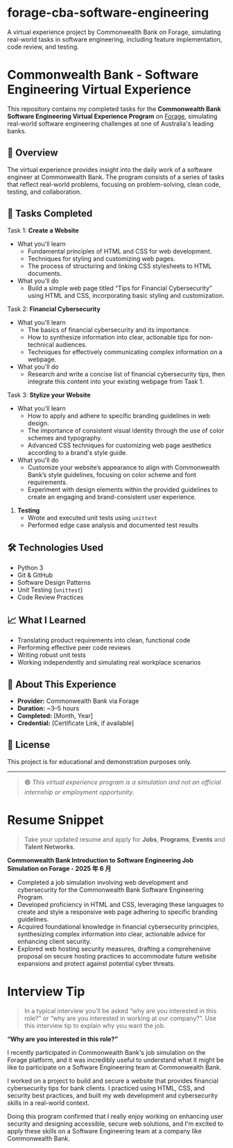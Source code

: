 # forage-cba-software-engineering

A virtual experience project by Commonwealth Bank on Forage, simulating real-world tasks in software engineering, including feature implementation, code review, and testing.

# Commonwealth Bank - Software Engineering Virtual Experience

This repository contains my completed tasks for the **Commonwealth Bank Software Engineering Virtual Experience Program** on [Forage](https://www.theforage.com/), simulating real-world software engineering challenges at one of Australia's leading banks.

## 📌 Overview

The virtual experience provides insight into the daily work of a software engineer at Commonwealth Bank. The program consists of a series of tasks that reflect real-world problems, focusing on problem-solving, clean code, testing, and collaboration.

## 🧠 Tasks Completed

Task 1: **Create a Website**

- What you'll learn
  - Fundamental principles of HTML and CSS for web development.
  - Techniques for styling and customizing web pages.
  - The process of structuring and linking CSS stylesheets to HTML documents.
- What you'll do
  - Build a simple web page titled “Tips for Financial Cybersecurity” using HTML and CSS, incorporating basic styling and customization.

Task 2: **Financial Cybersecurity**

- What you'll learn
  - The basics of financial cybersecurity and its importance.
  - How to synthesize information into clear, actionable tips for non-technical audiences.
  - Techniques for effectively communicating complex information on a webpage.
- What you'll do
  - Research and write a concise list of financial cybersecurity tips, then integrate this content into your existing webpage from Task 1.

Task 3: **Stylize your Website**

- What you'll learn
  - How to apply and adhere to specific branding guidelines in web design.
  - The importance of consistent visual identity through the use of color schemes and typography.
  - Advanced CSS techniques for customizing web page aesthetics according to a brand's style guide.
- What you'll do
  - Customize your website’s appearance to align with Commonwealth Bank’s style guidelines, focusing on color scheme and font requirements.
  - Experiment with design elements within the provided guidelines to create an engaging and brand-consistent user experience.

1. **Testing**
   - Wrote and executed unit tests using `unittest`
   - Performed edge case analysis and documented test results

## 🛠️ Technologies Used

- Python 3
- Git & GitHub
- Software Design Patterns
- Unit Testing (`unittest`)
- Code Review Practices

## 📈 What I Learned

- Translating product requirements into clean, functional code
- Performing effective peer code reviews
- Writing robust unit tests
- Working independently and simulating real workplace scenarios

## 💼 About This Experience

- **Provider:** Commonwealth Bank via Forage
- **Duration:** ~3–5 hours
- **Completed:** [Month, Year]
- **Credential:** [Certificate Link, if available]

## 📄 License

This project is for educational and demonstration purposes only.

---

> 🟢 _This virtual experience program is a simulation and not an official internship or employment opportunity._

# Resume Snippet

> Take your updated resume and apply for **Jobs**, **Programs**, **Events** and **Talent Networks**.

**Commonwealth Bank Introduction to Software Engineering Job Simulation on Forage - 2025 年 6 月**

- Completed a job simulation involving web development and cybersecurity for
  the Commonwealth Bank Software Engineering Program.
- Developed proficiency in HTML and CSS, leveraging these languages to create
  and style a responsive web page adhering to specific branding guidelines.
- Acquired foundational knowledge in financial cybersecurity principles,
  synthesizing complex information into clear, actionable advice for enhancing
  client security.
- Explored web hosting security measures, drafting a comprehensive proposal on
  secure hosting practices to accommodate future website expansions and protect
  against potential cyber threats.

# Interview Tip

> In a typical interview you’ll be asked “why are you interested in this role?” or “why are you interested in working at our company?”. Use this interview tip to explain why you want the job.

**“Why are you interested in this role?”**

I recently participated in Commonwealth Bank's job simulation on the Forage platform, and it was incredibly useful to understand what it might be like to participate on a Software Engineering team at Commonwealth Bank.

I worked on a project to build and secure a website that provides financial cybersecurity tips for bank clients. I practiced using HTML, CSS, and security best practices, and built my web development and cybersecurity skills in a real-world context.

Doing this program confirmed that I really enjoy working on enhancing user security and designing accessible, secure web solutions, and I'm excited to apply these skills on a Software Engineering team at a company like Commonwealth Bank.
